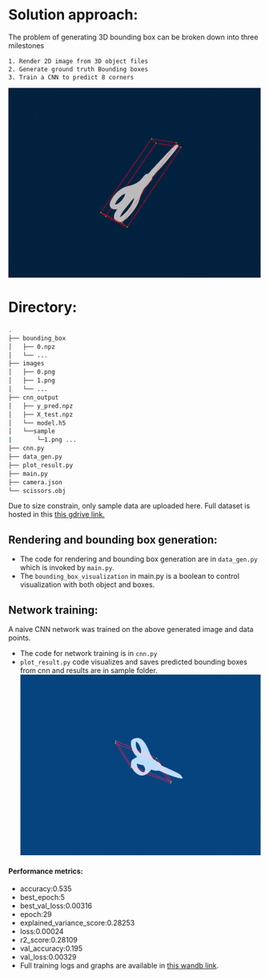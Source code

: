 # Solution approach:
The problem of generating 3D bounding box can be broken down into three milestones
```
1. Render 2D image from 3D object files
2. Generate ground truth Bounding boxes
3. Train a CNN to predict 8 corners  
```
![](https://github.com/TejoramV/3D_Object_Detection/blob/main/ezgif-5-5e81d69082.gif)

# Directory:
```bash
.
├── bounding_box
│   ├── 0.npz
│   └── ...
├── images
│   ├── 0.png
│   ├── 1.png
│   └── ...
├── cnn_output
│   ├── y_pred.npz
│   ├── X_test.npz
│   └── model.h5
│   └──sample
|       └─1.png ...
├── cnn.py
├── data_gen.py
├── plot_result.py
├── main.py
├── camera.json
└── scissors.obj
```
Due to size constrain, only sample data are uploaded here. Full dataset is hosted in this [this gdrive link.](https://drive.google.com/drive/folders/1jEBK0gtiQX9h6plHwfHp1bG_G2e3y1cH?usp=sharing)


## Rendering and bounding box generation:
+ The code for rendering and bounding box generation are in `data_gen.py` which is invoked by `main.py`.
+ The `bounding_box_visualization` in main.py is a boolean to control visualization with both object and boxes.


## Network training:
A naive CNN network was trained on the above generated image and data points.
+ The code for network training is in `cnn.py`
+ `plot_result.py` code visualizes and saves predicted bounding boxes from cnn and results are in sample folder.
![](https://github.com/TejoramV/3D_Object_Detection/blob/main/final_output.gif)
#### Performance metrics:
+ accuracy:0.535
+ best_epoch:5
+ best_val_loss:0.00316
+ epoch:29
+ explained_variance_score:0.28253
+ loss:0.00024
+ r2_score:0.28109
+ val_accuracy:0.195
+ val_loss:0.00329
+ Full training logs and graphs are available in [this wandb link](https://wandb.ai/tejoram_vivekanandan/3D_Corner_Detection_CNN?workspace=user-tejoram_vivekanandan).

